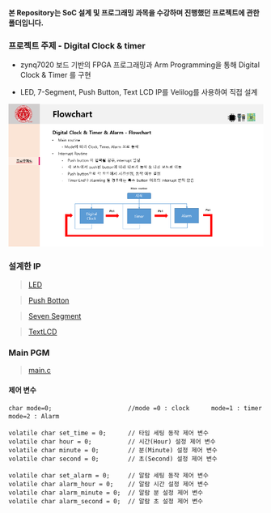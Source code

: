  **본 Repository는 SoC 설계 및 프로그래밍 과목을 수강하며 진행했던 프로젝트에 관한 폴더입니다.**
 
 
 
 
 ### 프로젝트 주제 - Digital Clock & timer
  - zynq7020 보드 기반의 FPGA 프로그래밍과 Arm Programming을 통해 Digital Clock & Timer 를 구현
  
  - LED, 7-Segment, Push Button, Text LCD IP를 Velilog를 사용하여 직접 설계
  
  
  ![Flow Chart](images/flowchart.PNG)
  
  
  
  ### 설계한 IP
  
  > [LED](https://github.com/Byung-moon/SOC-Programming/tree/master/SoC_Term/ip_repo/led_9.0/hdl)
  
  > [Push Botton](https://github.com/Byung-moon/SOC-Programming/tree/master/SoC_Term/ip_repo/pushbutton_1.0/hdl)
  
  > [Seven Segment](https://github.com/Byung-moon/SOC-Programming/tree/master/SoC_Term/ip_repo/seven_seg_1.0/hdl)
  
  > [TextLCD](https://github.com/Byung-moon/SOC-Programming/tree/master/SoC_Term/ip_repo/textlcd_1.0/hdl)
  
  
  
  ### Main PGM
  
  > [main.c](https://github.com/Byung-moon/SOC-Programming/blob/master/SoC_Term/term_proj/term_project.sdk/ps_term_project/src/main.c)
  
  
  #### 제어 변수
  ```
  char mode=0;                     //mode =0 : clock      mode=1 : timer	mode=2 : Alarm
  
  volatile char set_time = 0;      // 타임 세팅 동작 제어 변수
  volatile char hour = 0;          // 시간(Hour) 설정 제어 변수
  volatile char minute = 0;        // 분(Minute) 설정 제어 변수
  volatile char second = 0;        // 초(Second) 설정 제어 변수
  
  volatile char set_alarm = 0;     // 알람 세팅 동작 제어 변수
  volatile char alarm_hour = 0;    // 알람 시간 설정 제어 변수
  volatile char alarm_minute = 0;  // 알람 분 설정 제어 변수
  volatile char alarm_second = 0;  // 알람 초 설정 제어 변수
  
  ```
  
  
 
 
 
